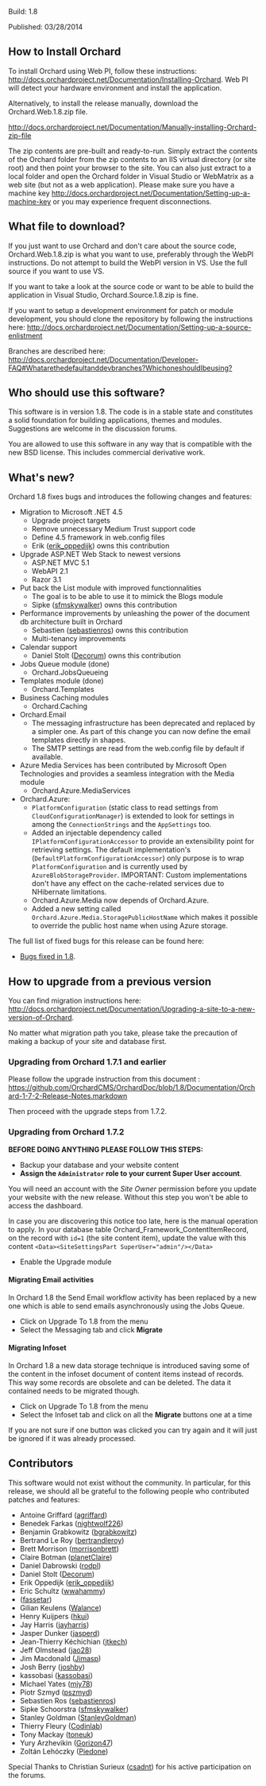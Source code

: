 Build: 1.8

Published: 03/28/2014

How to Install Orchard
----------------------

To install Orchard using Web PI, follow these instructions:
<http://docs.orchardproject.net/Documentation/Installing-Orchard>.
Web PI will detect your hardware environment and install the application.

Alternatively, to install the release manually, download the Orchard.Web.1.8.zip file.

<http://docs.orchardproject.net/Documentation/Manually-installing-Orchard-zip-file>

The zip contents are pre-built and ready-to-run. Simply extract the contents of the Orchard
folder from the zip contents to an IIS virtual directory (or site root) and then point your
browser to the site. You can also just extract to a local folder and open the Orchard
folder in Visual Studio or WebMatrix as a web site (but not as a web application).
Please make sure you have a machine key
<http://docs.orchardproject.net/Documentation/Setting-up-a-machine-key>
or you may experience frequent disconnections.

What file to download?
----------------------

If you just want to use Orchard and don't care about the source code, Orchard.Web.1.8.zip
is what you want to use, preferably through the WebPI instructions.
Do not attempt to build the WebPI version in VS. Use the full source if you want to use VS.

If you want to take a look at the source code or want to be able to build the application in Visual Studio,
Orchard.Source.1.8.zip is fine.

If you want to setup a development environment for patch or module development,
you should clone the repository by following the instructions here:
<http://docs.orchardproject.net/Documentation/Setting-up-a-source-enlistment>

Branches are described here: <http://docs.orchardproject.net/Documentation/Developer-FAQ#Whatarethedefaultanddevbranches?WhichoneshouldIbeusing?>

Who should use this software?
-----------------------------

This software is in version 1.8. The code is in a stable state and constitutes
a solid foundation for building applications, themes and modules.
Suggestions are welcome in the discussion forums.

You are allowed to use this software in any way that is compatible with the new BSD license.
This includes commercial derivative work.

What's new?
-----------

Orchard 1.8 fixes bugs and introduces the following changes and features:

* Migration to Microsoft .NET 4.5
  * Upgrade project targets
  * Remove unnecessary Medium Trust support code
  * Define 4.5 framework in web.config files
  * Erik ([erik_oppedijk](https://www.codeplex.com/site/users/view/erik_oppedijk)) owns this contribution
* Upgrade ASP.NET Web Stack to newest versions
  * ASP.NET MVC 5.1
  * WebAPI 2.1
  * Razor 3.1
* Put back the List module with improved functionnalities
  * The goal is to be able to use it to mimick the Blogs module
  * Sipke ([sfmskywalker](http://www.codeplex.com/site/users/view/sfmskywalker)) owns this contribution
* Performance improvements by unleashing the power of the document db architecture built in Orchard
  * Sebastien ([sebastienros](http://www.codeplex.com/site/users/view/sebastienros)) owns this contribution
  * Multi-tenancy improvements
* Calendar support
  * Daniel Stolt ([Decorum](https://www.codeplex.com/site/users/view/Decorum)) owns this contribution
* Jobs Queue module (done)
  * Orchard.JobsQueueing
* Templates module (done)
  * Orchard.Templates
* Business Caching modules
  * Orchard.Caching
* Orchard.Email
  * The messaging infrastructure has been deprecated and replaced by a simpler one. As part of this change you can now define the email templates directly in shapes. 
  * The SMTP settings are read from the web.config file by default if available.
* Azure Media Services has been contributed by Microsoft Open Technologies and provides a seamless integration with the Media module
  * Orchard.Azure.MediaServices
* Orchard.Azure:
  * `PlatformConfiguration` (static class to read settings from `CloudConfigurationManager`) is extended to look for settings in among the `ConnectionStrings` and the `AppSettings` too.
  * Added an injectable dependency called `IPlatformConfigurationAccessor` to provide an extensibility point for retrieving settings. The default implementation's (`DefaultPlatformConfigurationAccessor`) only purpose is to wrap `PlatformConfiguration` and is currently used by `AzureBlobStorageProvider`. IMPORTANT: Custom implementations don't have any effect on the cache-related services due to NHibernate limitations.
  * Orchard.Azure.Media now depends of Orchard.Azure.
  * Added a new setting called `Orchard.Azure.Media.StoragePublicHostName` which makes it possible to override the public host name when using Azure storage.

The full list of fixed bugs for this release can be found here:

* [Bugs fixed in 1.8](https://orchard.codeplex.com/workitem/list/advanced?keyword=&status=Resolved%7CClosed&type=All&priority=All&release=Orchard%201.7.2&assignedTo=All&component=All&sortField=LastUpdatedDate&sortDirection=Descending&page=0&reasonClosed=All).

How to upgrade from a previous version
--------------------------------------

You can find migration instructions here: <http://docs.orchardproject.net/Documentation/Upgrading-a-site-to-a-new-version-of-Orchard>.

No matter what migration path you take, please take the precaution of making a backup of your
site and database first.

### Upgrading from Orchard 1.7.1 and earlier

Please follow the upgrade instruction from this document : https://github.com/OrchardCMS/OrchardDoc/blob/1.8/Documentation/Orchard-1-7-2-Release-Notes.markdown

Then proceed with the upgrade steps from 1.7.2.

### Upgrading from Orchard 1.7.2

__BEFORE DOING ANYTHING PLEASE FOLLOW THIS STEPS:__

* Backup your database and your website content
* __Assign the `Administrator` role to your current Super User account__. 

You will need an account with the _Site Owner_ permission before you update your website with the new release. Without this step you won't be able to access the dashboard.

In case you are discovering this notice too late, here is the manual operation to apply. In your database table Orchard_Framework_ContentItemRecord, on the record with `id=1` (the site content item), update the value with this content `<Data><SiteSettingsPart SuperUser="admin"/></Data>`

* Enable the Upgrade module

#### Migrating Email activities

In Orchard 1.8 the Send Email workflow activity has been replaced by a new one which is able to send emails asynchronously using the Jobs Queue.

* Click on Upgrade To 1.8 from the menu
* Select the Messaging tab and click **Migrate**

#### Migrating Infoset

In Orchard 1.8 a new data storage technique is introduced saving some of the content in the infoset document of content items instead of records. This way some records are obsolete and can be deleted. The data it contained needs to be migrated though.

* Click on Upgrade To 1.8 from the menu
* Select the Infoset tab and click on all the **Migrate** buttons one at a time

If you are not sure if one button was clicked you can try again and it will just be ignored if it was already processed.


Contributors
------------

This software would not exist without the community. In particular, for this release,
we should all be grateful to the following people who contributed patches and features:

- Antoine Griffard ([agriffard](http://www.codeplex.com/site/users/view/agriffard))
- Benedek Farkas ([nightwolf226](https://www.codeplex.com/site/users/view/nightwolf226))
- Benjamin Grabkowitz ([bgrabkowitz](https://www.codeplex.com/site/users/view/bgrabkowitz))
- Bertrand Le Roy ([bertrandleroy](http://www.codeplex.com/site/users/view/bertrandleroy))
- Brett Morrison ([morrisonbrett](https://www.codeplex.com/site/users/view/morrisonbrett))
- Claire Botman ([planetClaire](https://www.codeplex.com/site/users/view/planetClaire))
- Daniel Dabrowski ([rodpl](https://www.codeplex.com/site/users/view/rodpl)) 
- Daniel Stolt ([Decorum](https://www.codeplex.com/site/users/view/Decorum))
- Erik Oppedijk ([erik_oppedijk](https://www.codeplex.com/site/users/view/erik_oppedijk))
- Eric Schultz ([wwahammy](https://www.codeplex.com/site/users/view/wwahammy))
- ([fassetar](https://www.codeplex.com/site/users/view/fassetar))
- Gilian Keulens ([Walance](http://www.codeplex.com/site/users/view/Walance))
- Henry Kuijpers ([hkui](https://www.codeplex.com/site/users/view/hkui))
- Jay Harris ([jayharris](https://www.codeplex.com/site/users/view/jayharris))
- Jasper Dunker ([jasperd](http://www.codeplex.com/site/users/view/jasperd))
- Jean-Thierry Kéchichian ([jtkech](https://www.codeplex.com/site/users/view/jtkech))
- Jeff Olmstead ([jao28](https://www.codeplex.com/site/users/view/jao28))
- Jim Macdonald ([Jimasp](http://www.codeplex.com/site/users/view/Jimasp))
- Josh Berry ([joshby](https://www.codeplex.com/site/users/view/joshby))
- kassobasi ([kassobasi](https://www.codeplex.com/site/users/view/kassobasi))
- Michael Yates ([mjy78](http://www.codeplex.com/site/users/view/mjy78))
- Piotr Szmyd ([pszmyd](https://www.codeplex.com/site/users/view/pszmyd))
- Sebastien Ros ([sebastienros](http://www.codeplex.com/site/users/view/sebastienros))
- Sipke Schoorstra ([sfmskywalker](http://www.codeplex.com/site/users/view/sfmskywalker))
- Stanley Goldman ([StanleyGoldman](http://www.codeplex.com/site/users/view/StanleyGoldman))
- Thierry Fleury ([Codinlab](https://www.codeplex.com/site/users/view/Codinlab))
- Tony Mackay ([toneuk](https://www.codeplex.com/site/users/view/toneuk))
- Yury Arzhevikin ([Gorizon47](http://www.codeplex.com/site/users/view/Gorizon47))
- Zoltán Lehóczky ([Piedone](http://www.codeplex.com/site/users/view/Piedone))

Special Thanks to Christian Surieux ([csadnt](http://www.codeplex.com/site/users/view/csadnt)) for his active participation on the forums.
